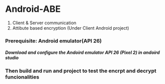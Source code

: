 # Android-ABE
1. Client & Server communication
2. Attibute based encryption (Under Client Android project)

### Prerequisite: Android emulator(API 26)
##### Download and configure the Andoird emulator API 26 (Pixel 2) in andoird studio
### Then build and run and project to test the encrpt and decrypt funcionalities
